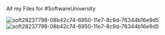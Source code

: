 All my Files for #SoftwareUniversity

![soft28237798-08b42c74-6950-11e7-8c9d-76344b16e9d5](https://user-images.githubusercontent.com/22789519/28469580-59864332-6e3f-11e7-828b-f2b124cb970f.png)
![soft28237798-08b42c74-6950-11e7-8c9d-76344b16e9d5](https://imgur.com/3chSWM8)
